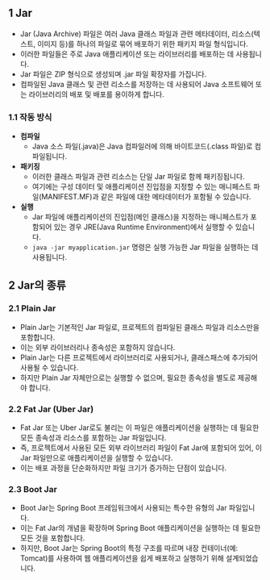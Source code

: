 ## 1 Jar

- Jar (Java Archive) 파일은 여러 Java 클래스 파일과 관련 메타데이터, 리소스(텍스트, 이미지 등)를 하나의 파일로 묶어 배포하기 위한 패키지 파일 형식입니다.
- 이러한 파일들은 주로 Java 애플리케이션 또는 라이브러리를 배포하는 데 사용됩니다.
- Jar 파일은 ZIP 형식으로 생성되며 .jar 파일 확장자를 가집니다.
- 컴파일된 Java 클래스 및 관련 리소스를 저장하는 데 사용되어 Java 소프트웨어 또는 라이브러리의 배포 및 배포를 용이하게 합니다.



### 1.1 작동 방식

- **컴파일**
	- Java 소스 파일(.java)은 Java 컴파일러에 의해 바이트코드(.class 파일)로 컴파일됩니다.
- **패키징**
	- 이러한 클래스 파일과 관련 리소스는 단일 Jar 파일로 함께 패키징됩니다. 
	- 여기에는 구성 데이터 및 애플리케이션 진입점을 지정할 수 있는 매니페스트 파일(MANIFEST.MF)과 같은 파일에 대한 메타데이터가 포함될 수 있습니다.
- **실행**
	- Jar 파일에 애플리케이션의 진입점(메인 클래스)을 지정하는 매니페스트가 포함되어 있는 경우 JRE(Java Runtime Environment)에서 실행할 수 있습니다. 
	- `java -jar myapplication.jar` 명령은 실행 가능한 Jar 파일을 실행하는 데 사용됩니다.



## 2 Jar의 종류

### 2.1 Plain Jar

- Plain Jar는 기본적인 Jar 파일로, 프로젝트의 컴파일된 클래스 파일과 리소스만을 포함합니다.
- 이는 외부 라이브러리나 종속성은 포함하지 않습니다.
- Plain Jar는 다른 프로젝트에서 라이브러리로 사용되거나, 클래스패스에 추가되어 사용될 수 있습니다.
- 하지만 Plain Jar 자체만으로는 실행할 수 없으며, 필요한 종속성을 별도로 제공해야 합니다.



### 2.2 Fat Jar (Uber Jar)

- Fat Jar 또는 Uber Jar로도 불리는 이 파일은 애플리케이션을 실행하는 데 필요한 모든 종속성과 리소스를 포함하는 Jar 파일입니다.
- 즉, 프로젝트에서 사용된 모든 외부 라이브러리 파일이 Fat Jar에 포함되어 있어, 이 Jar 파일만으로 애플리케이션을 실행할 수 있습니다.
- 이는 배포 과정을 단순화하지만 파일 크기가 증가하는 단점이 있습니다.



### 2.3 Boot Jar

- Boot Jar는 Spring Boot 프레임워크에서 사용되는 특수한 유형의 Jar 파일입니다.
- 이는 Fat Jar의 개념을 확장하며 Spring Boot 애플리케이션을 실행하는 데 필요한 모든 것을 포함합니다.
- 하지만, Boot Jar는 Spring Boot의 특정 구조를 따르며 내장 컨테이너(예: Tomcat)를 사용하여 웹 애플리케이션을 쉽게 배포하고 실행하기 위해 설계되었습니다.